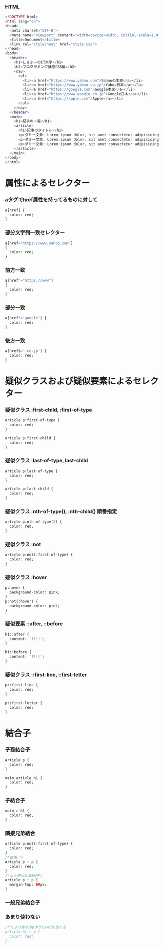 ### HTML
```php
<!DOCTYPE html>
<html lang="en">
<head>
  <meta charset="UTF-8">
  <meta name="viewport" content="width=device-width, initial-scale=1.0">
  <title>Document</title>
  <link rel="stylesheet" href="style.css">
</head>
<body>
  <header>
    <h1>しまぶーのIT大学</h1>
    <h2>プログラミング講座CSS編</h2>
    <nav>
      <ul>
        <li><a href="https://www.yahoo.com">Yahooの本家</a></li>
        <li><a href="https://www.yahoo.co.jp">Yahoo日本</a></li>
        <li><a href="https://google.com">Google本家</a></li>
        <li><a href="https://www.google.co.jp">Google日本</a></li>
        <li><a href="https://apple.com">Apple</a></li>
      </ul>
    </nav>
  </header>
  <main>
    <h1>記事の一覧</h1>
    <article>
      <h1>記事のタイトル</h1>
      <p>ダミー文章: Lorem ipsum dolor, sit amet consectetur adipisicing elit. Dolor inventore, velit ut deserunt error suscipit, at voluptatum recusandae quo atque ab nam, totam eum asperiores similique ea eligendi laudantium excepturi!</p>
      <p>ダミー文章: Lorem ipsum dolor, sit amet consectetur adipisicing elit. Dolor inventore, velit ut deserunt error suscipit, at voluptatum recusandae quo atque ab nam, totam eum asperiores similique ea eligendi laudantium excepturi!</p>
      <p>ダミー文章: Lorem ipsum dolor, sit amet consectetur adipisicing elit. Dolor inventore, velit ut deserunt error suscipit, at voluptatum recusandae quo atque ab nam, totam eum asperiores similique ea eligendi laudantium excepturi!</p>
    </article>
  </main>
</body>
</html>
```
# 属性によるセレクター
### aタグでhref属性を持ってるものに対して
```php
a[href] {
  color: red;
}

```
### 部分文字列一致セレクター
```php
a[href="https://www.yahoo.com"]
{
  color: red;
}
```
### 前方一致
```php
a[href^="https://www"]
{
  color: red;
}
```
### 部分一致
```php
a[href*='google'] {
  color: red;
}
```
### 後方一致
```php
a[href$='.co.jp'] {
  color: red;
}
```
# 疑似クラスおよび疑似要素によるセレクター
### 疑似クラス :first-child, :first-of-type
```php
article p:first-of-type {
  color: red;
}
```
```php
article p:first-child {
  color: red;
}
```
### 疑似クラス :last-of-type, last-child
```php
article p:last-of-type {
  color: red;
}
```
```php
article p:last-child {
  color: red;
}
```
### 疑似クラス :nth-of-type(), :nth-child() 順番指定
```php
article p:nth-of-type(2) {
  color: red;
}
```
### 疑似クラス :not
```php
article p:not(:first-of-type) {
  color: red;
}
```
### 疑似クラス :hover
```php
p:hover {
  background-color: pink;
}
p:not(:hover) {
  background-color: pink;
}
```
### 疑似要素 ::after, ::before
```php
h1::after {
  content: '!!!!';
}
```
```php
h1::before {
  content: '!!!!';
}
```
### 疑似クラス ::first-line, ::first-letter
```php
p::first-line {
  color: red;
}
```
```php
p::first-letter {
  color: red;
}
```
# 結合子
### 子孫結合子
```php
article p {
  color: red;
}
```
```php
main article h1 {
  color: red;
}
```
### 子結合子
```php
main > h1 {
  color: red;
}
```
### 隣接兄弟結合
```php
article p:not(:first-of-type) {
  color: red;
}
/*省略↓*/
article p + p {
  color: red;
}
/*よく使われる記述*/
article p + p {
  margin-top: 60px;
}
```
### 一般兄弟結合子
### あまり使わない
```php
/*h1より後ろのpタグにredを当てる
article h1 ~ p {
  color: red;
}
```
